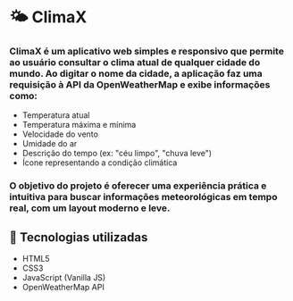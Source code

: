 <h1>🌤️ ClimaX</h1>

<h3>ClimaX é um aplicativo web simples e responsivo que permite ao usuário consultar o clima atual de qualquer cidade do mundo. Ao digitar o nome da cidade, a aplicação faz uma requisição à API da OpenWeatherMap e exibe informações como:</h3>

<ul>
  <li>Temperatura atual</li>
  <li>Temperatura máxima e mínima</li>
  <li>Velocidade do vento</li>
  <li>Umidade do ar</li>
  <li>Descrição do tempo (ex: "céu limpo", "chuva leve")</li>
  <li>Ícone representando a condição climática</li>
</ul>

<h3>O objetivo do projeto é oferecer uma experiência prática e intuitiva para buscar informações meteorológicas em tempo real, com um layout moderno e leve.</h3>

<h2>🔧 Tecnologias utilizadas</h2>

<ul>
  <li>HTML5</li>
  <li>CSS3</li>
  <li>JavaScript (Vanilla JS)</li>
  <li>OpenWeatherMap API</li>
</ul>